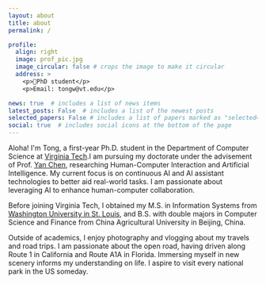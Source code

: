 ```yaml
---
layout: about
title: about
permalink: /

profile:
  align: right
  image: prof_pic.jpg
  image_circular: false # crops the image to make it circular
  address: >
    <p>🎒PhD student</p>
    <p>Email: tongw@vt.edu</p>

news: true  # includes a list of news items
latest_posts: False  # includes a list of the newest posts
selected_papers: False # includes a list of papers marked as "selected={true}"
social: true  # includes social icons at the bottom of the page
---
```


Aloha! I'm Tong, a first-year Ph.D. student in the Department of Computer Science at [Virginia Tech](https://www.vt.edu/).I am pursuing my doctorate under the advisement of Prof. [Yan Chen](https://chensivan.github.io/), researching Human-Computer Interaction and Artificial Intelligence. My current focus is on continuous AI and AI assistant technologies to better aid real-world tasks. I am passionate about leveraging AI to enhance human-computer collaboration.

Before joining Virginia Tech, I obtained my M.S. in Information Systems from [Washington University in St. Louis](https://wustl.edu/), and B.S. with double majors in Computer Science and Finance from China Agricultural University in Beijing, China.

Outside of academics, I enjoy photography and vlogging about my travels and road trips. I am passionate about the open road, having driven along Route 1 in California and Route A1A in Florida. Immersing myself in new scenery informs my understanding on life. I aspire to visit every national park in the US someday.
